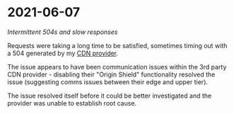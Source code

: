 2021-06-07
============

*Intermittent 504s and slow responses*

Requests were taking a long time to be satisfied, sometimes timing out with a 504 generated by my [CDN provider](https://bunny.net/).

The issue appears to have been communication issues within the 3rd party CDN provider - disabling their "Origin Shield" functionality resolved the issue (suggesting comms issues between their edge and upper tier).

The issue resolved itself before it could be better investigated and the provider was unable to establish root cause.



